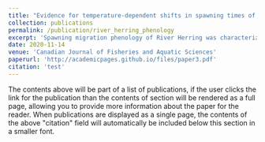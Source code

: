 ```yaml
---
title: "Evidence for temperature-dependent shifts in spawning times of anadromous alewife <i>Alosa pseudoharengus<i> and blueback herring <i>Alosa aestivalis<i>"
collection: publications
permalink: /publication/river_herring_phenology
excerpt: 'Spawning migration phenology of River Herring was characterized from the 1970s through 2010s. The increased rate of warming for river waters during spring upstream migrations has resulted in earlier and condensed time spent on the spawning grounds for both species, with blueback herring being most negatively affected. These anadromous baitfish have been under a harvest moratorium in NC since 2007, and with climatic trends indicating further reduction in spawning duration and production it is unlikely that the fishery will re-open in the future.'
date: 2020-11-14
venue: 'Canadian Journal of Fisheries and Aquatic Sciences'
paperurl: 'http://academicpages.github.io/files/paper3.pdf'
citation: 'test'
---
```


The contents above will be part of a list of publications, if the user clicks the link for the publication than the contents of section will be rendered as a full page, allowing you to provide more information about the paper for the reader. When publications are displayed as a single page, the contents of the above "citation" field will automatically be included below this section in a smaller font.
